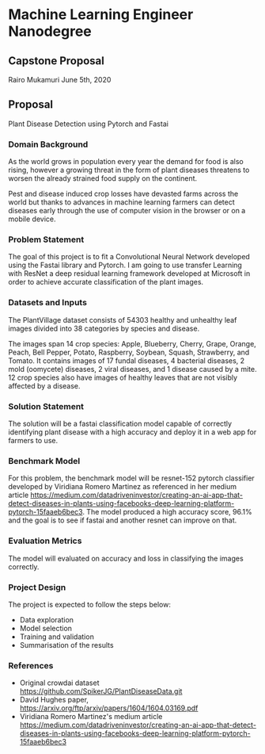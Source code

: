 # Machine Learning Engineer Nanodegree
## Capstone Proposal
Rairo Mukamuri
June 5th, 2020


## Proposal
Plant Disease Detection using Pytorch and Fastai

### Domain Background

As the world grows in population every year the demand for food is also rising, however a growing threat in the form of plant diseases threatens to worsen the already strained food supply on the continent. 

Pest and disease induced crop losses have devasted farms across the world but thanks to advances in machine learning farmers can detect diseases early through the use of computer vision in the browser or on a mobile device.


### Problem Statement

The goal of this project is to fit a Convolutional Neural Network developed using the Fastai library and Pytorch. I am going to use transfer Learning with ResNet a deep residual learning framework developed at Microsoft in order to achieve accurate classification of the plant images. 

### Datasets and Inputs

The PlantVillage dataset consists of 54303 healthy and unhealthy leaf images divided into 38 categories by species and disease.

The images span 14 crop species: Apple, Blueberry, Cherry, Grape, Orange, Peach, Bell Pepper, Potato, Raspberry, Soybean, Squash, Strawberry, and Tomato. It contains images of 17 fundal diseases, 4 bacterial diseases, 2 mold (oomycete) diseases, 2 viral diseases, and 1 disease caused by a mite. 12 crop species also have images of healthy leaves that are not visibly affected by a disease.

### Solution Statement

The solution will be a fastai classification model capable of correctly identifying plant disease with a high accuracy and deploy it in a web app for farmers to use.

### Benchmark Model

For this problem, the benchmark model will be resnet-152 pytorch classifier developed by Viridiana Romero Martinez as referenced in her medium article https://medium.com/datadriveninvestor/creating-an-ai-app-that-detect-diseases-in-plants-using-facebooks-deep-learning-platform-pytorch-15faaeb6bec3. The model produced a high accuracy score, 96.1% and the goal is to see if fastai and another resnet can improve on that.

### Evaluation Metrics

The model will evaluated on accuracy and loss in classifying the images correctly.

### Project Design

The project is expected to follow the steps below:

* Data exploration
* Model selection
* Training and validation
* Summarisation of the results

### References

- Original crowdai dataset https://github.com/SpikerJG/PlantDiseaseData.git
-  David Hughes paper, https://arxiv.org/ftp/arxiv/papers/1604/1604.03169.pdf
- Viridiana Romero Martinez's medium article https://medium.com/datadriveninvestor/creating-an-ai-app-that-detect-diseases-in-plants-using-facebooks-deep-learning-platform-pytorch-15faaeb6bec3